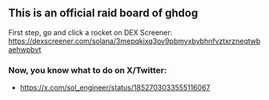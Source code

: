 ## This is an official raid board of ghdog

First step, go and click a rocket on DEX Screener: https://dexscreener.com/solana/3mepqkixq3ov9pbmyxbybhnfvztxrzneqtwbaehwpbvt

### Now, you know what to do on X/Twitter:

- https://x.com/sol_engineer/status/1852703033555116067
